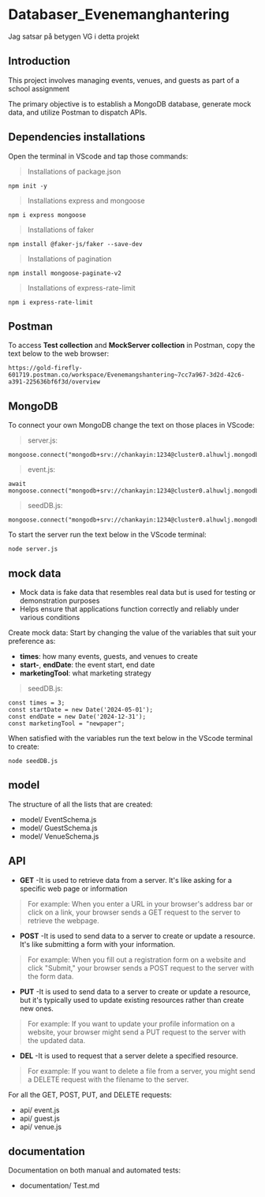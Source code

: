 # Databaser_Evenemanghantering

Jag satsar på betygen VG i detta projekt

## Introduction
This project involves managing events, venues, and guests as part of a school assignment

The primary objective is to establish a MongoDB database, generate mock data, and utilize Postman to dispatch APIs.


## Dependencies installations
Open the terminal in VScode and tap those commands:
>Installations of package.json
```
npm init -y
```
>Installations express and mongoose
```
npm i express mongoose
```
>Installations of faker
```
npm install @faker-js/faker --save-dev
```
>Installations of pagination
```
npm install mongoose-paginate-v2
```
>Installations of express-rate-limit
```
npm i express-rate-limit
```

## Postman
To access **Test collection** and **MockServer collection** in Postman, copy the text below to the web browser: 
```
https://gold-firefly-601719.postman.co/workspace/Evenemangshantering~7cc7a967-3d2d-42c6-a391-225636bf6f3d/overview
```

## MongoDB
To connect your own MongoDB change the text on those places in VScode:
>server.js:
```
mongoose.connect("mongodb+srv://chankayin:1234@cluster0.alhuwlj.mongodb.net/Evenemanghantering")
```
>event.js:
```
await mongoose.connect("mongodb+srv://chankayin:1234@cluster0.alhuwlj.mongodb.net/Evenemanghantering");
```
>seedDB.js:
```
mongoose.connect("mongodb+srv://chankayin:1234@cluster0.alhuwlj.mongodb.net/Evenemanghantering")
```
To start the server run the text below in the VScode terminal:
```
node server.js
```

## mock data
- Mock data is fake data that resembles real data but is used for testing or demonstration purposes
- Helps ensure that applications function correctly and reliably under various conditions

Create mock data:
Start by changing the value of the variables that suit your preference as: 
- **times**: how many events, guests, and venues to create
- **start-**, **endDate**: the event start, end date
- **marketingTool**: what marketing strategy
>seedDB.js:
```
const times = 3;
const startDate = new Date('2024-05-01');
const endDate = new Date('2024-12-31');
const marketingTool = "newpaper";
```
When satisfied with the variables run the text below in the VScode terminal to create:
```
node seedDB.js
```

## model
The structure of all the lists that are created:
- model/ EventSchema.js
- model/ GuestSchema.js
- model/ VenueSchema.js

  
## API 
- **GET** -It is used to retrieve data from a server. It's like asking for a specific web page or information
>For example:
When you enter a URL in your browser's address bar or click on a link, your browser sends a GET request to the server to retrieve the webpage.
- **POST** -It is used to send data to a server to create or update a resource. It's like submitting a form with your information.
>For example:
When you fill out a registration form on a website and click "Submit," your browser sends a POST request to the server with the form data.
- **PUT** -It is used to send data to a server to create or update a resource, but it's typically used to update existing resources rather than create new ones.
>For example:
If you want to update your profile information on a website, your browser might send a PUT request to the server with the updated data.
- **DEL** -It is used to request that a server delete a specified resource.
>For example:
If you want to delete a file from a server, you might send a DELETE request with the filename to the server.

For all the GET, POST, PUT, and DELETE requests:
- api/ event.js
- api/ guest.js
- api/ venue.js


## documentation
Documentation on both manual and automated tests: 
- documentation/ Test.md
